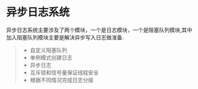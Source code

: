 
异步日志系统
===============
异步日志系统主要涉及了两个模块，一个是日志模块，一个是阻塞队列模块,其中加入阻塞队列模块主要是解决异步写入日志做准备.
> * 自定义阻塞队列
> * 单例模式创建日志
> * 异步日志
> * 互斥锁和信号量保证线程安全
> * 根据不同情况完成日志分级
